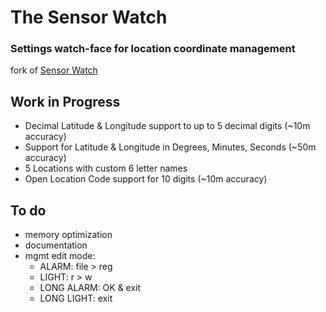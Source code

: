 # The Sensor Watch

### Settings watch-face for location coordinate management

fork of [Sensor Watch](https://github.com/joeycastillo/Sensor-Watch/)

## Work in Progress

* Decimal Latitude & Longitude support to up to 5 decimal digits (~10m accuracy)
* Support for Latitude & Longitude in Degrees, Minutes, Seconds (~50m accuracy)
* 5 Locations with custom 6 letter names
* Open Location Code support for 10 digits (~10m accuracy)

## To do

* memory optimization
* documentation
* mgmt edit mode:
    * ALARM: file > reg
    * LIGHT: r > w
    * LONG ALARM: OK & exit
    * LONG LIGHT: exit